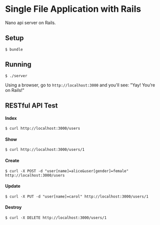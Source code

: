 # Single File Application with Rails

Nano api server on Rails.

## Setup

    $ bundle

## Running

    $ ./server

Using a browser, go to `http://localhost:3000` and you'll see: "Yay! You’re on Rails!"

## RESTful API Test

#### Index

    $ curl http://localhost:3000/users

#### Show

    $ curl http://localhost:3000/users/1

#### Create

    $ curl -X POST -d "user[name]=alice&user[gender]=female" http://localhost:3000/users

#### Update

    $ curl -X PUT -d "user[name]=carol" http://localhost:3000/users/1

#### Destroy

    $ curl -X DELETE http://localhost:3000/users/1
